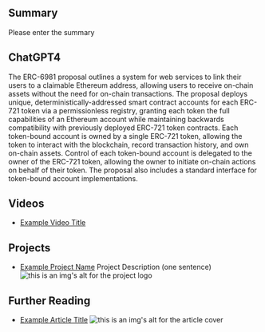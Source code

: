 ## Summary

Please enter the summary

## ChatGPT4

The ERC-6981 proposal outlines a system for web services to link their users to a claimable Ethereum address, allowing users to receive on-chain assets without the need for on-chain transactions. The proposal deploys unique, deterministically-addressed smart contract accounts for each ERC-721 token via a permissionless registry, granting each token the full capabilities of an Ethereum account while maintaining backwards compatibility with previously deployed ERC-721 token contracts. Each token-bound account is owned by a single ERC-721 token, allowing the token to interact with the blockchain, record transaction history, and own on-chain assets. Control of each token-bound account is delegated to the owner of the ERC-721 token, allowing the owner to initiate on-chain actions on behalf of their token. The proposal also includes a standard interface for token-bound account implementations.

## Videos

- [Example Video Title](https://www.youtube.com/watch?v=TDGq4aeevgY)

## Projects

- [Example Project Name](https://xxxx.xxx/xxxxx) Project Description (one sentence) ![this is an img's alt for the project logo](https://xxxx.xxx/project-logo.xxx)

## Further Reading

- [Example Article Title](https://xxxx.xxx/xxxxx) ![this is an img's alt for the article cover](https://xxxx.xxx/article-cover.xxx)

